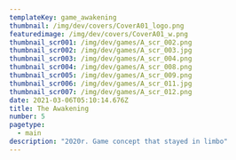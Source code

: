 ```yaml
---
templateKey: game_awakening
thumbnail: /img/dev/covers/CoverA01_logo.png
featuredimage: /img/dev/covers/CoverA01_w.png
thumbnail_scr001: /img/dev/games/A_scr_002.png
thumbnail_scr002: /img/dev/games/A_scr_003.jpg
thumbnail_scr003: /img/dev/games/A_scr_004.png
thumbnail_scr004: /img/dev/games/A_scr_008.png
thumbnail_scr005: /img/dev/games/A_scr_009.png
thumbnail_scr006: /img/dev/games/A_scr_011.jpg
thumbnail_scr007: /img/dev/games/A_scr_012.png
date: 2021-03-06T05:10:14.676Z
title: The Awakening
number: 5
pagetype:
  - main
description: "2020r. Game concept that stayed in limbo"
---
```

